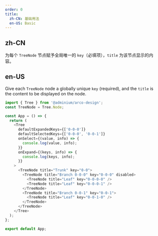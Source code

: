 ```yaml
---
order: 0
title:
  zh-CN: 基础用法
  en-US: Basic
---
```


## zh-CN

为每个 `TreeNode` 节点赋予全局唯一的 `key`（必填项），`title` 为该节点显示的内容。

## en-US

Give each `TreeNode` node a globally unique `key` (required), and the `title` is the content to be displayed on the node.

```js
import { Tree } from '@adminium/arco-design';
const TreeNode = Tree.Node;

const App = () => {
  return (
    <Tree
      defaultExpandedKeys={['0-0-0']}
      defaultSelectedKeys={['0-0-0', '0-0-1']}
      onSelect={(value, info) => {
        console.log(value, info);
      }}
      onExpand={(keys, info) => {
        console.log(keys, info);
      }}
    >
      <TreeNode title="Trunk" key="0-0">
        <TreeNode title="Branch 0-0-0" key="0-0-0" disabled>
          <TreeNode title="Leaf" key="0-0-0-0" />
          <TreeNode title="Leaf" key="0-0-0-1" />
        </TreeNode>
        <TreeNode title="Branch 0-0-1" key="0-0-1">
          <TreeNode title="Leaf" key="0-0-1-0" />
        </TreeNode>
      </TreeNode>
    </Tree>
  );
};

export default App;
```

